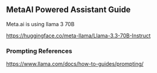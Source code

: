 ## MetaAI Powered Assistant Guide

Meta.ai is using llama 3 70B

https://huggingface.co/meta-llama/Llama-3.3-70B-Instruct


### Prompting References

https://www.llama.com/docs/how-to-guides/prompting/